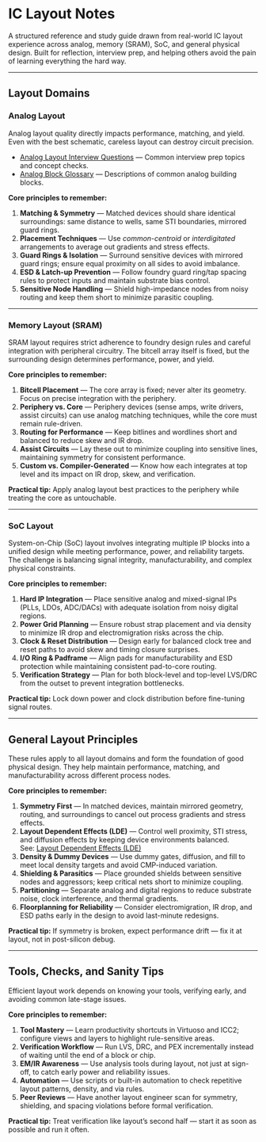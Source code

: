 # IC Layout Notes

A structured reference and study guide drawn from real-world IC layout experience across analog, memory (SRAM), SoC, and general physical design. Built for reflection, interview prep, and helping others avoid the pain of learning everything the hard way.

---

## Layout Domains

### Analog Layout
Analog layout quality directly impacts performance, matching, and yield. Even with the best schematic, careless layout can destroy circuit precision.  

- [Analog Layout Interview Questions](./analog_layout_interview_questions.md) — Common interview prep topics and concept checks.  
- [Analog Block Glossary](./analog_block_glossary.md) — Descriptions of common analog building blocks.

**Core principles to remember:**
1. **Matching & Symmetry** — Matched devices should share identical surroundings: same distance to wells, same STI boundaries, mirrored guard rings.
2. **Placement Techniques** — Use *common-centroid* or *interdigitated* arrangements to average out gradients and stress effects.
3. **Guard Rings & Isolation** — Surround sensitive devices with mirrored guard rings; ensure equal proximity on all sides to avoid imbalance.
4. **ESD & Latch-up Prevention** — Follow foundry guard ring/tap spacing rules to protect inputs and maintain substrate bias control.
5. **Sensitive Node Handling** — Shield high-impedance nodes from noisy routing and keep them short to minimize parasitic coupling.

---

### Memory Layout (SRAM)
SRAM layout requires strict adherence to foundry design rules and careful integration with peripheral circuitry. The bitcell array itself is fixed, but the surrounding design determines performance, power, and yield.

**Core principles to remember:**
1. **Bitcell Placement** — The core array is fixed; never alter its geometry. Focus on precise integration with the periphery.
2. **Periphery vs. Core** — Periphery devices (sense amps, write drivers, assist circuits) can use analog matching techniques, while the core must remain rule-driven.
3. **Routing for Performance** — Keep bitlines and wordlines short and balanced to reduce skew and IR drop.
4. **Assist Circuits** — Lay these out to minimize coupling into sensitive lines, maintaining symmetry for consistent performance.
5. **Custom vs. Compiler-Generated** — Know how each integrates at top level and its impact on IR drop, skew, and verification.

**Practical tip:** Apply analog layout best practices to the periphery while treating the core as untouchable.

---

### SoC Layout
System-on-Chip (SoC) layout involves integrating multiple IP blocks into a unified design while meeting performance, power, and reliability targets. The challenge is balancing signal integrity, manufacturability, and complex physical constraints.

**Core principles to remember:**
1. **Hard IP Integration** — Place sensitive analog and mixed-signal IPs (PLLs, LDOs, ADC/DACs) with adequate isolation from noisy digital regions.
2. **Power Grid Planning** — Ensure robust strap placement and via density to minimize IR drop and electromigration risks across the chip.
3. **Clock & Reset Distribution** — Design early for balanced clock tree and reset paths to avoid skew and timing closure surprises.
4. **I/O Ring & Padframe** — Align pads for manufacturability and ESD protection while maintaining consistent pad-to-core routing.
5. **Verification Strategy** — Plan for both block-level and top-level LVS/DRC from the outset to prevent integration bottlenecks.

**Practical tip:** Lock down power and clock distribution before fine-tuning signal routes.

---

## General Layout Principles
These rules apply to all layout domains and form the foundation of good physical design. They help maintain performance, matching, and manufacturability across different process nodes.

**Core principles to remember:**
1. **Symmetry First** — In matched devices, maintain mirrored geometry, routing, and surroundings to cancel out process gradients and stress effects.
2. **Layout Dependent Effects (LDE)** — Control well proximity, STI stress, and diffusion effects by keeping device environments balanced.  
   See: [Layout Dependent Effects (LDE)](./layout-dependent-effects.md)
3. **Density & Dummy Devices** — Use dummy gates, diffusion, and fill to meet local density targets and avoid CMP-induced variation.
4. **Shielding & Parasitics** — Place grounded shields between sensitive nodes and aggressors; keep critical nets short to minimize coupling.
5. **Partitioning** — Separate analog and digital regions to reduce substrate noise, clock interference, and thermal gradients.
6. **Floorplanning for Reliability** — Consider electromigration, IR drop, and ESD paths early in the design to avoid last-minute redesigns.

**Practical tip:** If symmetry is broken, expect performance drift — fix it at layout, not in post-silicon debug.

---

## Tools, Checks, and Sanity Tips
Efficient layout work depends on knowing your tools, verifying early, and avoiding common late-stage issues.

**Core principles to remember:**
1. **Tool Mastery** — Learn productivity shortcuts in Virtuoso and ICC2; configure views and layers to highlight rule-sensitive areas.
2. **Verification Workflow** — Run LVS, DRC, and PEX incrementally instead of waiting until the end of a block or chip.
3. **EM/IR Awareness** — Use analysis tools during layout, not just at sign-off, to catch early power and reliability issues.
4. **Automation** — Use scripts or built-in automation to check repetitive layout patterns, density, and via rules.
5. **Peer Reviews** — Have another layout engineer scan for symmetry, shielding, and spacing violations before formal verification.

**Practical tip:** Treat verification like layout’s second half — start it as soon as possible and run it often.
